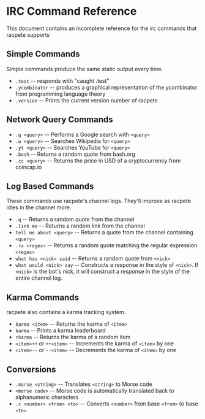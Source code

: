 # IRC Command Reference #
This document contains an incomplete reference for the irc commands that racpete supports

## Simple Commands ##
Simple commands produce the same static output every time.
* `.test` -- responds with "caught .test"
* `.ycombinator` -- produces a graphical representation of the ycombinator from programming language theory
* `.version` -- Prints the current version number of racpete

## Network Query Commands ##
* `.g <query>` -- Performs a Google search with `<query>`
* `.w <query>` -- Searches Wikipedia for `<query>`
* `.yt <query>` -- Searches YouTube for `<query>`
* `.bash` -- Returns a random quote from bash.org
* `.cc <query>` -- Returns the price in USD of a cryptocurrency from coincap.io

## Log Based Commands ##
These commands use racpete's channel logs.  They'll improve as racpete idles in the channel more.
* `.q` -- Returns a random quote from the channel
* `.link me` -- Returns a random link from the channel
* `tell me about <query>` -- Returns a quote from the channel containing `<query>`
* `.rx <regex>` -- Returns a random quote matching the regular expression `<regex>`
* `what has <nick> said` -- Returns a random quote from `<nick>`
* `what would <nick> say` -- Constructs a response in the style of `<nick>`.  If `<nick>` is the bot's nick, it will construct a response in the style of the entire channel log.

## Karma Commands ##
racpete also contains a karma tracking system.
* `karma <item>` -- Returns the karma of `<item>`
* `karma` -- Prints a karma leaderboard
* `rkarma` -- Returns the karma of a random item
* `<item>++` or `++<item>` -- Increments the karma of `<item>` by one
* `<item>--` or `--<item>` -- Decrements the karma of `<item>` by one

## Conversions ##
* `.morse <string>` -- Translates `<string>` to Morse code
* `<morse code>` -- Morse code is automatically translated back to alphanumeric characters
* `.c <number> <from> <to>` -- Converts `<number>` from base `<from>` to base `<to>`
